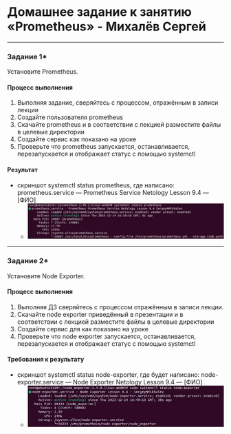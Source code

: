 # Домашнее задание к занятию «Prometheus» - Михалёв Сергей
---

### Задание 1*
Установите Prometheus.

#### Процесс выполнения
1. Выполняя задание, сверяйтесь с процессом, отражённым в записи лекции
2. Создайте пользователя prometheus
3. Скачайте prometheus и в соответствии с лекцией разместите файлы в целевые директории
4. Создайте сервис как показано на уроке
5. Проверьте что prometheus запускается, останавливается, перезапускается и отображает статус с помощью systemctl

#### Pезультат
- скриншот systemctl status prometheus, где написано: prometheus.service — Prometheus Service Netology Lesson 9.4 — [ФИО]
  * <img src="images/Task_1_1.jpg" alt="Task_1_1" width="500" height="auto">

---

### Задание 2*
Установите Node Exporter.

#### Процесс выполнения
1. Выполняя ДЗ сверяйтесь с процессом отражённым в записи лекции.
3. Скачайте node exporter приведённый в презентации и в соответствии с лекцией разместите файлы в целевые директории
4. Создайте сервис для как показано на уроке
5. Проверьте что node exporter запускается, останавливается, перезапускается и отображает статус с помощью systemctl

#### Требования к результату
- скриншот systemctl status node-exporter, где будет написано: node-exporter.service — Node Exporter Netology Lesson 9.4 — [ФИО]
  * <img src="images/Task_2_1.jpg" alt="Task_1_1" width="500" height="auto">
